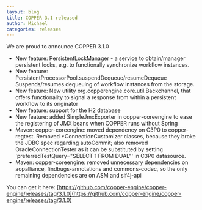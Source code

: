 ```yaml
---
layout: blog
title: COPPER 3.1 released
author: Michael
categories: releases
---
```


We are proud to announce COPPER 3.1.0

- New feature: PersistentLockManager - a service to obtain/manager persistent locks, e.g. to functionally synchronize workflow instances.
- New feature: PersistentProcessorPool.suspendDequeue/resumeDequeue  Suspends/resumes dequeuing of workflow instances from the storage.
- New feature: New utility org.copperengine.core.util.Backchannel, that offers functionality to signal a response from within a persistent workflow to its originator
- New feature: support for the H2 database
- New feature: added SimpleJmxExporter in copper-coreengine to ease the registering of JMX beans when COPPER runs without Spring
- Maven: copper-coreengine: moved dependency on C3P0 to copper-regtest. Removed *ConnectionCustomizer classes, because they broke the JDBC spec regarding autoCommit; also removed OracleConnectionTester as it can be substituted by setting 'preferredTestQuery="SELECT 1 FROM DUAL"' in C3P0 datasource.
- Maven: copper-coreengine: removed unnecessary dependencies on aopalliance, findbugs-annotations and commons-codec, so the only remaining dependencies are on ASM and slf4j-api


You can get it here:
[https://github.com/copper-engine/copper-engine/releases/tag/3.1.0](https://github.com/copper-engine/copper-engine/releases/tag/3.1.0)